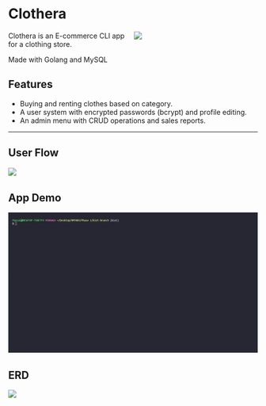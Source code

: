 # Clothera
<img align="right" width="250px" src="/images/clothera-logo.png">

Clothera is an E-commerce CLI app for a clothing store.


Made with Golang and MySQL

## Features
- Buying and renting clothes based on category.
- A user system with encrypted passwords (bcrypt) and profile editing.
- An admin menu with CRUD operations and sales reports.

---
## User Flow
<img src="/images/clothera-flowchart.png">

## App Demo
<img src="/images/clothera-demo.gif">

## ERD
<img src="/images/clothera-erd.png">